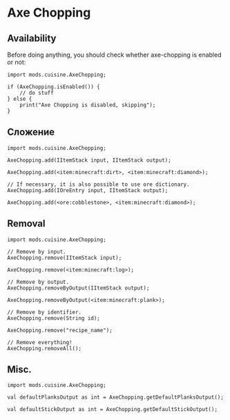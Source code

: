 # Axe Chopping

## Availability

Before doing anything, you should check whether axe-chopping is enabled or not:

```zenscript
import mods.cuisine.AxeChopping;

if (AxeChopping.isEnabled()) {
    // do stuff
} else {
    print("Axe Chopping is disabled, skipping");
}
```

## Сложение

```zenscript
import mods.cuisine.AxeChopping;

AxeChopping.add(IItemStack input, IItemStack output);

AxeChopping.add(<item:minecraft:dirt>, <item:minecraft:diamond>);

// If necessary, it is also possible to use ore dictionary.
AxeChopping.add(IOreEntry input, IItemStack output);

AxeChopping.add(<ore:cobblestone>, <item:minecraft:diamond>);
```

## Removal

```zenscript
import mods.cuisine.AxeChopping;

// Remove by input.
AxeChopping.remove(IItemStack input);

AxeChopping.remove(<item:minecraft:log>);

// Remove by output.
AxeChopping.removeByOutput(IItemStack output);

AxeChopping.removeByOutput(<item:minecraft:plank>);

// Remove by identifier.
AxeChopping.remove(String id);

AxeChopping.remove("recipe_name");

// Remove everything!
AxeChopping.removeAll();
```

## Misc.

```zenscript
import mods.cuisine.AxeChopping;

val defaultPlanksOutput as int = AxeChopping.getDefaultPlanksOutput();

val defaultStickOutput as int = AxeChopping.getDefaultStickOutput();
```